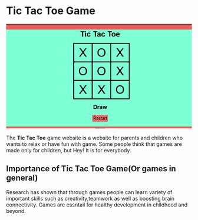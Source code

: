 # Tic Tac Toe Game

![screenshot-1](images/screenshot-1.png)

The **Tic Tac Toe** game website is a website for parents and children who wants to relax or have fun with game. Some people think that games are made only for children, but Hey! It is for everybody.

## Importance of Tic Tac Toe Game(Or games in general)

Research has shown that through games people can learn variety of important skills such as creativity,teamwork as well as boosting brain connectivity. Games are essntail for healthy development in childhood and beyond.